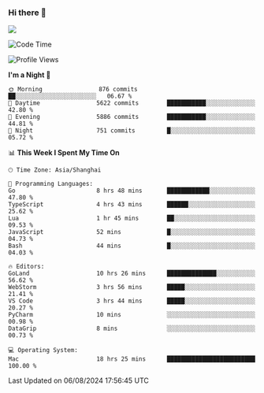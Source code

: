 ### Hi there 👋

<!--
**JJAYCHEN1e/jjaychen1e** is a ✨ _special_ ✨ repository because its `README.md` (this file) appears on your GitHub profile.

Here are some ideas to get you started:

- 🔭 I’m currently working on ...
- 🌱 I’m currently learning ...
- 👯 I’m looking to collaborate on ...
- 🤔 I’m looking for help with ...
- 💬 Ask me about ...
- 📫 How to reach me: ...
- 😄 Pronouns: ...
- ⚡ Fun fact: ...
-->

[![](https://github-readme-stats.vercel.app/api?username=jjaychen1e&show_icons=true)](https://github.com/jjaychen1e/github-readme-stats?count_private=true)

<!--START_SECTION:waka-->
![Code Time](http://img.shields.io/badge/Code%20Time-1%2C322%20hrs%2052%20mins-blue)

![Profile Views](http://img.shields.io/badge/Profile%20Views-7-blue)

**I'm a Night 🦉** 

```text
🌞 Morning                876 commits         ██░░░░░░░░░░░░░░░░░░░░░░░   06.67 % 
🌆 Daytime                5622 commits        ███████████░░░░░░░░░░░░░░   42.80 % 
🌃 Evening                5886 commits        ███████████░░░░░░░░░░░░░░   44.81 % 
🌙 Night                  751 commits         █░░░░░░░░░░░░░░░░░░░░░░░░   05.72 % 
```


📊 **This Week I Spent My Time On** 

```text
🕑︎ Time Zone: Asia/Shanghai

💬 Programming Languages: 
Go                       8 hrs 48 mins       ████████████░░░░░░░░░░░░░   47.80 % 
TypeScript               4 hrs 43 mins       ██████░░░░░░░░░░░░░░░░░░░   25.62 % 
Lua                      1 hr 45 mins        ██░░░░░░░░░░░░░░░░░░░░░░░   09.53 % 
JavaScript               52 mins             █░░░░░░░░░░░░░░░░░░░░░░░░   04.73 % 
Bash                     44 mins             █░░░░░░░░░░░░░░░░░░░░░░░░   04.03 % 

🔥 Editors: 
GoLand                   10 hrs 26 mins      ██████████████░░░░░░░░░░░   56.62 % 
WebStorm                 3 hrs 56 mins       █████░░░░░░░░░░░░░░░░░░░░   21.41 % 
VS Code                  3 hrs 44 mins       █████░░░░░░░░░░░░░░░░░░░░   20.27 % 
PyCharm                  10 mins             ░░░░░░░░░░░░░░░░░░░░░░░░░   00.98 % 
DataGrip                 8 mins              ░░░░░░░░░░░░░░░░░░░░░░░░░   00.73 % 

💻 Operating System: 
Mac                      18 hrs 25 mins      █████████████████████████   100.00 % 
```


 Last Updated on 06/08/2024 17:56:45 UTC
<!--END_SECTION:waka-->

